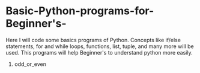 # Basic-Python-programs-for-Beginner's-
 Here I will code some basics programs of Python. Concepts like if/else statements, for and while loops, functions, list, tuple, and many more will be used. This programs will help Beginner's to understand python more easily.

1. odd_or_even
